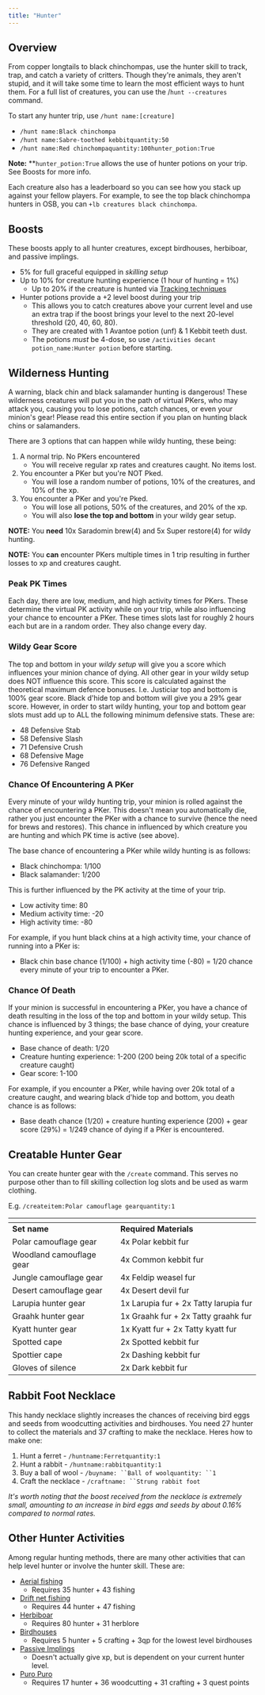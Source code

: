 ```yaml
---
title: "Hunter"
---
```


## Overview

From copper longtails to black chinchompas, use the hunter skill to track, trap, and catch a variety of critters. Though they're animals, they aren't stupid, and it will take some time to learn the most efficient ways to hunt them. For a full list of creatures, you can use the /`hunt --creatures` command.

To start any hunter trip, use `/hunt name:[creature]`

- `/hunt name:Black chinchompa`
- `/hunt name:Sabre-toothed kebbitquantity:50`
- `/hunt name:Red chinchompaquantity:100hunter_potion:True`

**Note:** \*\*`hunter_potion:True` allows the use of hunter potions on your trip. See Boosts for more info.

Each creature also has a leaderboard so you can see how you stack up against your fellow players. For example, to see the top black chinchompa hunters in OSB, you can `+lb creatures black chinchompa`.

## Boosts

These boosts apply to all hunter creatures, except birdhouses, herbiboar, and passive implings.

- 5% for full graceful equipped in _skilling setup_
- Up to 10% for creature hunting experience (1 hour of hunting = 1%)
  - Up to 20% if the creature is hunted via [Tracking techniques](https://oldschool.runescape.wiki/w/Tracking)
- Hunter potions provide a +2 level boost during your trip
  - This allows you to catch creatures above your current level and use an extra trap if the boost brings your level to the next 20-level threshold (20, 40, 60, 80).
  - They are created with 1 Avantoe potion (unf) & 1 Kebbit teeth dust.
  - The potions _must_ be 4-dose, so use `/activities decant potion_name:Hunter potion` before starting.

## Wilderness Hunting

A warning, black chin and black salamander hunting is dangerous! These wilderness creatures will put you in the path of virtual PKers, who may attack you, causing you to lose potions, catch chances, or even your minion's gear! Please read this entire section if you plan on hunting black chins or salamanders.

There are 3 options that can happen while wildy hunting, these being:

1. A normal trip. No PKers encountered
   - You will receive regular xp rates and creatures caught. No items lost.
2. You encounter a PKer but you're NOT Pked.
   - You will lose a random number of potions, 10% of the creatures, and 10% of the xp.
3. You encounter a PKer and you're Pked.
   - You will lose all potions, 50% of the creatures, and 20% of the xp.
   - You will also **lose the top and bottom** in your wildy gear setup.

**NOTE:** You **need** 10x Saradomin brew(4) and 5x Super restore(4) for wildy hunting.

**NOTE:** You **can** encounter PKers multiple times in 1 trip resulting in further losses to xp and creatures caught.

### Peak PK Times

Each day, there are low, medium, and high activity times for PKers. These determine the virtual PK activity while on your trip, while also influencing your chance to encounter a PKer. These times slots last for roughly 2 hours each but are in a random order. They also change every day.

### Wildy Gear Score

The top and bottom in your _wildy setup_ will give you a score which influences your minion chance of dying. All other gear in your wildy setup does NOT influence this score. This score is calculated against the theoretical maximum defence bonuses. I.e. Justiciar top and bottom is 100% gear score. Black d'hide top and bottom will give you a 29% gear score. However, in order to start wildy hunting, your top and bottom gear slots must add up to ALL the following minimum defensive stats. These are:

- 48 Defensive Stab
- 58 Defensive Slash
- 71 Defensive Crush
- 68 Defensive Mage
- 76 Defensive Ranged

### Chance Of Encountering A PKer

Every minute of your wildy hunting trip, your minion is rolled against the chance of encountering a PKer. This doesn't mean you automatically die, rather you just encounter the PKer with a chance to survive (hence the need for brews and restores). This chance in influenced by which creature you are hunting and which PK time is active (see above).

The base chance of encountering a PKer while wildy hunting is as follows:

- Black chinchompa: 1/100
- Black salamander: 1/200

This is further influenced by the PK activity at the time of your trip.

- Low activity time: 80
- Medium activity time: -20
- High activity time: -80

For example, if you hunt black chins at a high activity time, your chance of running into a PKer is:

- Black chin base chance (1/100) + high activity time (-80) = 1/20 chance every minute of your trip to encounter a PKer.

### Chance Of Death

If your minion is successful in encountering a PKer, you have a chance of death resulting in the loss of the top and bottom in your wildy setup. This chance is influenced by 3 things; the base chance of dying, your creature hunting experience, and your gear score.

- Base chance of death: 1/20
- Creature hunting experience: 1-200 (200 being 20k total of a specific creature caught)
- Gear score: 1-100

For example, if you encounter a PKer, while having over 20k total of a creature caught, and wearing black d'hide top and bottom, you death chance is as follows:

- Base death chance (1/20) + creature hunting experience (200) + gear score (29%) = 1/249 chance of dying if a PKer is encountered.

## Creatable Hunter Gear

You can create hunter gear with the `/create` command. This serves no purpose other than to fill skilling collection log slots and be used as warm clothing.

E.g. `/createitem:Polar camouflage gearquantity:1`

<table data-header-hidden><thead><tr><th width="202.7135875336512"></th><th></th></tr></thead><tbody><tr><td><strong>Set name</strong></td><td><strong>Required Materials</strong></td></tr><tr><td>Polar camouflage gear</td><td>4x Polar kebbit fur</td></tr><tr><td>Woodland camouflage gear</td><td>4x Common kebbit fur</td></tr><tr><td>Jungle camouflage gear</td><td>4x Feldip weasel fur</td></tr><tr><td>Desert camouflage gear</td><td>4x Desert devil fur</td></tr><tr><td>Larupia hunter gear</td><td>1x Larupia fur + 2x Tatty larupia fur</td></tr><tr><td>Graahk hunter gear</td><td>1x Graahk fur + 2x Tatty graahk fur</td></tr><tr><td>Kyatt hunter gear</td><td>1x Kyatt fur + 2x Tatty kyatt fur</td></tr><tr><td>Spotted cape</td><td>2x Spotted kebbit fur</td></tr><tr><td>Spottier cape</td><td>2x Dashing kebbit fur</td></tr><tr><td>Gloves of silence</td><td>2x Dark kebbit fur</td></tr></tbody></table>

## Rabbit Foot Necklace

This handy necklace slightly increases the chances of receiving bird eggs and seeds from woodcutting activities and birdhouses. You need 27 hunter to collect the materials and 37 crafting to make the necklace. Heres how to make one:

1. Hunt a ferret - `/huntname:Ferretquantity:1`
2. Hunt a rabbit - `/huntname:rabbitquantity:1`
3. Buy a ball of wool - `/buyname: ``Ball of woolquantity: ``1`
4. Craft the necklace - `/craftname: ``Strung rabbit foot`

_It's worth noting that the boost received from the necklace is extremely small, amounting to an increase in bird eggs and seeds by about 0.16% compared to normal rates._

## Other Hunter Activities

Among regular hunting methods, there are many other activities that can help level hunter or involve the hunter skill. These are:

- [Aerial fishing](https://wiki.oldschool.gg/skills/fishing/aerial-fishing)
  - Requires 35 hunter + 43 fishing
- [Drift net fishing](../fishing/drift-net-fishing.md)
  - Requires 44 hunter + 47 fishing
- [Herbiboar](https://wiki.oldschool.gg/skills/hunter/herbiboar)
  - Requires 80 hunter + 31 herblore
- [Birdhouses](https://wiki.oldschool.gg/skills/hunter/birdhouses)
  - Requires 5 hunter + 5 crafting + 3qp for the lowest level birdhouses
- [Passive Implings](https://wiki.oldschool.gg/skills/hunter/passive-implings)
  - Doesn't actually give xp, but is dependent on your current hunter level.
- [Puro Puro](puro-puro.md)
  - Requires 17 hunter + 36 woodcutting + 31 crafting + 3 quest points

